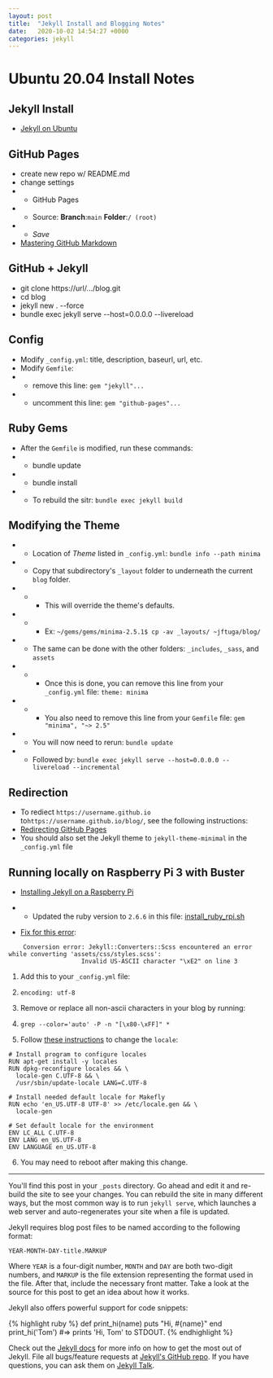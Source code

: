 ```yaml
---
layout: post
title:  "Jekyll Install and Blogging Notes"
date:   2020-10-02 14:54:27 +0000
categories: jekyll
---
```


# Ubuntu 20.04 Install Notes

## Jekyll Install
* [Jekyll on Ubuntu](https://jekyllrb.com/docs/installation/ubuntu/)

## GitHub Pages
* create new repo w/ README.md
* change settings
* * GitHub Pages
* * Source: **Branch**:`main` **Folder**:`/ (root)`
* * *Save*
* [Mastering GitHub Markdown](https://guides.github.com/features/mastering-markdown/)

## GitHub + Jekyll
* git clone https://url/.../blog.git
* cd blog
* jekyll new . --force
* bundle exec jekyll serve --host=0.0.0.0 --livereload

## Config
* Modify `_config.yml`: title, description, baseurl, url, etc.
* Modify `Gemfile`: 
* * remove this line: `gem "jekyll"...`
* * uncomment this line: `gem "github-pages"...`

## Ruby Gems
* After the `Gemfile` is modified, run these commands:
* * bundle update
* * bundle install
* * To rebuild the sitr: `bundle exec jekyll build`

## Modifying the Theme
* * Location of *Theme* listed in `_config.yml`: `bundle info --path minima`
* * Copy that subdirectory's `_layout` folder to underneath the current `blog` folder.
* * * This will override the theme's defaults.
* * * Ex: `~/gems/gems/minima-2.5.1$ cp -av _layouts/ ~jftuga/blog/`
* * The same can be done with the other folders: `_includes`, `_sass`, and `assets`
* * * Once this is done, you can remove this line from your `_config.yml` file: `theme: minima`
* * * You also need to remove this line from your `Gemfile` file: `gem "minima", "~> 2.5"`
* * You will now need to rerun: `bundle update`
* * Followed by: `bundle exec jekyll serve --host=0.0.0.0 --livereload --incremental`

## Redirection
* To rediect `https://username.github.io` to`https://username.github.io/blog/`, see the following instructions:
* [Redirecting GitHub Pages](https://gist.github.com/domenic/1f286d415559b56d725bee51a62c24a7)
* You should also set the Jekyll theme to `jekyll-theme-minimal` in the `_config.yml` file

## Running locally on Raspberry Pi 3 with Buster
* [Installing Jekyll on a Raspberry Pi](https://dave.thwaites.org.uk/website/installing-jekyll.html)
* * Updated the ruby version to `2.6.6` in this file: [install_ruby_rpi.sh](https://gist.github.com/blacktm/8302741)

* [Fix for this error](https://github.com/jekyll/jekyll/issues/4268):

```
    Conversion error: Jekyll::Converters::Scss encountered an error while converting 'assets/css/styles.scss':
                    Invalid US-ASCII character "\xE2" on line 3
```

1) Add this to your `_config.yml` file:

2) `encoding: utf-8`

3) Remove or replace all non-ascii characters in your blog by running:

4) `grep --color='auto' -P -n "[\x80-\xFF]" *`

5) Follow [these instructions](https://github.com/jekyll/jekyll/issues/4268#issuecomment-167406574) to change the `locale`:

```
# Install program to configure locales
RUN apt-get install -y locales
RUN dpkg-reconfigure locales && \
  locale-gen C.UTF-8 && \
  /usr/sbin/update-locale LANG=C.UTF-8

# Install needed default locale for Makefly
RUN echo 'en_US.UTF-8 UTF-8' >> /etc/locale.gen && \
  locale-gen

# Set default locale for the environment
ENV LC_ALL C.UTF-8
ENV LANG en_US.UTF-8
ENV LANGUAGE en_US.UTF-8
```

6) You may need to reboot after making this change.

___

You'll find this post in your `_posts` directory. Go ahead and edit it and re-build the site to see your changes. You can rebuild the site in many different ways, but the most common way is to run `jekyll serve`, which launches a web server and auto-regenerates your site when a file is updated.

Jekyll requires blog post files to be named according to the following format:

`YEAR-MONTH-DAY-title.MARKUP`

Where `YEAR` is a four-digit number, `MONTH` and `DAY` are both two-digit numbers, and `MARKUP` is the file extension representing the format used in the file. After that, include the necessary front matter. Take a look at the source for this post to get an idea about how it works.

Jekyll also offers powerful support for code snippets:

{% highlight ruby %}
def print_hi(name)
  puts "Hi, #{name}"
end
print_hi('Tom')
#=> prints 'Hi, Tom' to STDOUT.
{% endhighlight %}

Check out the [Jekyll docs][jekyll-docs] for more info on how to get the most out of Jekyll. File all bugs/feature requests at [Jekyll's GitHub repo][jekyll-gh]. If you have questions, you can ask them on [Jekyll Talk][jekyll-talk].

[jekyll-docs]: https://jekyllrb.com/docs/home
[jekyll-gh]:   https://github.com/jekyll/jekyll
[jekyll-talk]: https://talk.jekyllrb.com/
